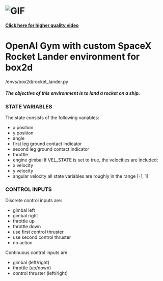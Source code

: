 # ![GIF](https://thumbs.gfycat.com/CloudyFewCaracal-size_restricted.gif)
#### [Click here for higher quality video](https://gfycat.com/CloudyFewCaracal)

# OpenAI Gym with custom SpaceX Rocket Lander environment for box2d  

/envs/box2d/rocket_lander.py  

##### The objective of this environment is to land a rocket on a ship.  

### STATE VARIABLES  
The state consists of the following variables:
  * x position  
  * y position  
  * angle  
  * first leg ground contact indicator  
  * second leg ground contact indicator  
  * throttle  
  * engine gimbal
If VEL_STATE is set to true, the velocities are included:  
  * x velocity  
  * y velocity  
  * angular velocity
all state variables are roughly in the range [-1, 1]  
    
### CONTROL INPUTS  
Discrete control inputs are:  
  * gimbal left  
  * gimbal right  
  * throttle up  
  * throttle down  
  * use first control thruster  
  * use second control thruster  
  * no action  
    
Continuous control inputs are:  
  * gimbal (left/right)  
  * throttle (up/down)  
  * control thruster (left/right)  
